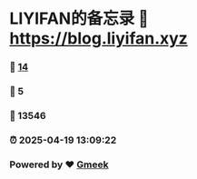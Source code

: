 # LIYIFAN的备忘录 :link: https://blog.liyifan.xyz 
### :page_facing_up: [14](https://blog.liyifan.xyz/tag.html) 
### :speech_balloon: 5 
### :hibiscus: 13546 
### :alarm_clock: 2025-04-19 13:09:22 
### Powered by :heart: [Gmeek](https://github.com/Meekdai/Gmeek)
